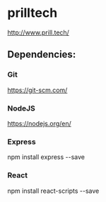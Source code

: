 # prilltech

http://www.prill.tech/

## Dependencies:

### Git

https://git-scm.com/

### NodeJS

https://nodejs.org/en/

### Express

npm install express --save

### React

npm install react-scripts --save